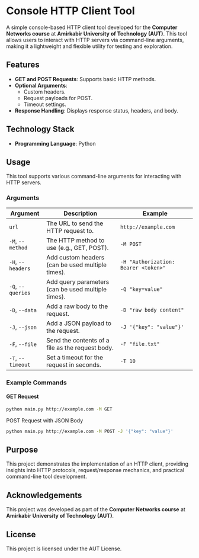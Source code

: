 # Console HTTP Client Tool  

A simple console-based HTTP client tool developed for the **Computer Networks course** at **Amirkabir University of Technology (AUT)**. This tool allows users to interact with HTTP servers via command-line arguments, making it a lightweight and flexible utility for testing and exploration.  

## Features  
- **GET and POST Requests**: Supports basic HTTP methods.  
- **Optional Arguments**:  
  - Custom headers.  
  - Request payloads for POST.  
  - Timeout settings.  
- **Response Handling**: Displays response status, headers, and body.  

## Technology Stack  
- **Programming Language**: Python  

## Usage  
This tool supports various command-line arguments for interacting with HTTP servers.  

### Arguments  

| Argument      | Description                                      | Example                          |
|---------------|--------------------------------------------------|----------------------------------|
| `url`         | The URL to send the HTTP request to.             | `http://example.com`            |
| `-M`, `--method` | The HTTP method to use (e.g., GET, POST).        | `-M POST`                       |
| `-H`, `--headers` | Add custom headers (can be used multiple times). | `-H "Authorization: Bearer <token>"` |
| `-Q`, `--queries` | Add query parameters (can be used multiple times). | `-Q "key=value"`                |
| `-D`, `--data`   | Add a raw body to the request.                  | `-D "raw body content"`         |
| `-J`, `--json`   | Add a JSON payload to the request.              | `-J '{"key": "value"}'`         |
| `-F`, `--file`   | Send the contents of a file as the request body. | `-F "file.txt"`                 |
| `-T`, `--timeout`| Set a timeout for the request in seconds.       | `-T 10`                         |

### Example Commands  

#### GET Request  
```bash
python main.py http://example.com -M GET
```
POST Request with JSON Body
```bash
python main.py http://example.com -M POST -J '{"key": "value"}'
```

## Purpose  
This project demonstrates the implementation of an HTTP client, providing insights into HTTP protocols, request/response mechanics, and practical command-line tool development.

## Acknowledgements  
This project was developed as part of the **Computer Networks course** at **Amirkabir University of Technology (AUT)**.  

## License  
This project is licensed under the AUT License.
